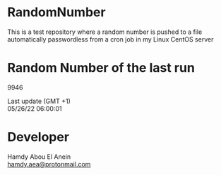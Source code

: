 # RandomNumber    
This is a test repository where a random number is pushed to a file automatically passwordless from a cron job in my Linux CentOS server    
# Random Number of the last run   
9946
      
Last update (GMT +1)    
05/26/22 06:00:01
# Developer    
Hamdy Abou El Anein   
hamdy.aea@protonmail.com
